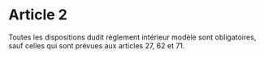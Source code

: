 # Article 2

Toutes les dispositions dudit règlement intérieur modèle sont obligatoires, sauf celles qui sont prévues aux articles 27, 62 et 71.
